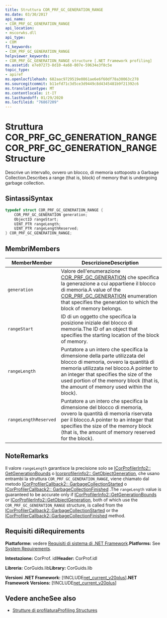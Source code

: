 ```yaml
---
title: Struttura COR_PRF_GC_GENERATION_RANGE
ms.date: 03/30/2017
api_name:
- COR_PRF_GC_GENERATION_RANGE
api_location:
- mscorwks.dll
api_type:
- COM
f1_keywords:
- COR_PRF_GC_GENERATION_RANGE
helpviewer_keywords:
- COR_PRF_GC_GENERATION_RANGE structure [.NET Framework profiling]
ms.assetid: e7e07273-8d10-4a68-807e-59634e3f8c5e
topic_type:
- apiref
ms.openlocfilehash: 682aac9729519e0861ae6e6f60df78a30063c278
ms.sourcegitcommit: b11efd71c3d5ce3d9449c8d4345481b9f21392c6
ms.translationtype: MT
ms.contentlocale: it-IT
ms.lasthandoff: 01/29/2020
ms.locfileid: "76867209"
---
```

# <a name="cor_prf_gc_generation_range-structure"></a><span data-ttu-id="a2b95-102">Struttura COR_PRF_GC_GENERATION_RANGE</span><span class="sxs-lookup"><span data-stu-id="a2b95-102">COR_PRF_GC_GENERATION_RANGE Structure</span></span>
<span data-ttu-id="a2b95-103">Descrive un intervallo, ovvero un blocco, di memoria sottoposto a Garbage Collection.</span><span class="sxs-lookup"><span data-stu-id="a2b95-103">Describes a range (that is, block) of memory that is undergoing garbage collection.</span></span>  
  
## <a name="syntax"></a><span data-ttu-id="a2b95-104">Sintassi</span><span class="sxs-lookup"><span data-stu-id="a2b95-104">Syntax</span></span>  
  
```cpp  
typedef struct COR_PRF_GC_GENERATION_RANGE {  
    COR_PRF_GC_GENERATION generation;  
    ObjectID rangeStart;  
    UINT_PTR rangeLength;  
    UINT_PTR rangeLengthReserved;  
} COR_PRF_GC_GENERATION_RANGE;  
```  
  
## <a name="members"></a><span data-ttu-id="a2b95-105">Membri</span><span class="sxs-lookup"><span data-stu-id="a2b95-105">Members</span></span>  
  
|<span data-ttu-id="a2b95-106">Member</span><span class="sxs-lookup"><span data-stu-id="a2b95-106">Member</span></span>|<span data-ttu-id="a2b95-107">Descrizione</span><span class="sxs-lookup"><span data-stu-id="a2b95-107">Description</span></span>|  
|------------|-----------------|  
|`generation`|<span data-ttu-id="a2b95-108">Valore dell'enumerazione [COR_PRF_GC_GENERATION](cor-prf-gc-generation-enumeration.md) che specifica la generazione a cui appartiene il blocco di memoria.</span><span class="sxs-lookup"><span data-stu-id="a2b95-108">A value of the [COR_PRF_GC_GENERATION](cor-prf-gc-generation-enumeration.md) enumeration that specifies the generation to which the block of memory belongs.</span></span>|  
|`rangeStart`|<span data-ttu-id="a2b95-109">ID di un oggetto che specifica la posizione iniziale del blocco di memoria.</span><span class="sxs-lookup"><span data-stu-id="a2b95-109">The ID of an object that specifies the starting location of the block of memory.</span></span>|  
|`rangeLength`|<span data-ttu-id="a2b95-110">Puntatore a un intero che specifica la dimensione della parte utilizzata del blocco di memoria, ovvero la quantità di memoria utilizzata nel blocco.</span><span class="sxs-lookup"><span data-stu-id="a2b95-110">A pointer to an integer that specifies the size of the used portion of the memory block (that is, the amount of memory used within the block).</span></span>|  
|`rangeLengthReserved`|<span data-ttu-id="a2b95-111">Puntatore a un intero che specifica la dimensione del blocco di memoria, ovvero la quantità di memoria riservata per il blocco.</span><span class="sxs-lookup"><span data-stu-id="a2b95-111">A pointer to an integer that specifies the size of the memory block (that is, the amount of memory reserved for the block).</span></span>|  
  
## <a name="remarks"></a><span data-ttu-id="a2b95-112">Note</span><span class="sxs-lookup"><span data-stu-id="a2b95-112">Remarks</span></span>  
 <span data-ttu-id="a2b95-113">Il valore `rangeLength` garantisce la precisione solo se [ICorProfilerInfo2:: GetGenerationBounds](icorprofilerinfo2-getgenerationbounds-method.md) o [Icorprofilerinfo2:: GetObjectGeneration](icorprofilerinfo2-getobjectgeneration-method.md), che usano entrambi la struttura `COR_PRF_GC_GENERATION_RANGE`, viene chiamato dal metodo [ICorProfilerCallback2:: GarbageCollectionStarted](icorprofilercallback2-garbagecollectionstarted-method.md) o [ICorProfilerCallback2:: GarbageCollectionFinished](icorprofilercallback2-garbagecollectionfinished-method.md) .</span><span class="sxs-lookup"><span data-stu-id="a2b95-113">The `rangeLength` value is guaranteed to be accurate only if [ICorProfilerInfo2::GetGenerationBounds](icorprofilerinfo2-getgenerationbounds-method.md) or [ICorProfilerInfo2::GetObjectGeneration](icorprofilerinfo2-getobjectgeneration-method.md), both of which use the `COR_PRF_GC_GENERATION_RANGE` structure, is called from the [ICorProfilerCallback2::GarbageCollectionStarted](icorprofilercallback2-garbagecollectionstarted-method.md) or the [ICorProfilerCallback2::GarbageCollectionFinished](icorprofilercallback2-garbagecollectionfinished-method.md) method.</span></span>  
  
## <a name="requirements"></a><span data-ttu-id="a2b95-114">Requisiti di</span><span class="sxs-lookup"><span data-stu-id="a2b95-114">Requirements</span></span>  
 <span data-ttu-id="a2b95-115">**Piattaforme:** vedere [Requisiti di sistema di .NET Framework](../../../../docs/framework/get-started/system-requirements.md).</span><span class="sxs-lookup"><span data-stu-id="a2b95-115">**Platforms:** See [System Requirements](../../../../docs/framework/get-started/system-requirements.md).</span></span>  
  
 <span data-ttu-id="a2b95-116">**Intestazione:** CorProf. idl</span><span class="sxs-lookup"><span data-stu-id="a2b95-116">**Header:** CorProf.idl</span></span>  
  
 <span data-ttu-id="a2b95-117">**Libreria:** CorGuids.lib</span><span class="sxs-lookup"><span data-stu-id="a2b95-117">**Library:** CorGuids.lib</span></span>  
  
 <span data-ttu-id="a2b95-118">**Versioni .NET Framework:** [!INCLUDE[net_current_v20plus](../../../../includes/net-current-v20plus-md.md)]</span><span class="sxs-lookup"><span data-stu-id="a2b95-118">**.NET Framework Versions:** [!INCLUDE[net_current_v20plus](../../../../includes/net-current-v20plus-md.md)]</span></span>  
  
## <a name="see-also"></a><span data-ttu-id="a2b95-119">Vedere anche</span><span class="sxs-lookup"><span data-stu-id="a2b95-119">See also</span></span>

- [<span data-ttu-id="a2b95-120">Strutture di profilatura</span><span class="sxs-lookup"><span data-stu-id="a2b95-120">Profiling Structures</span></span>](profiling-structures.md)
